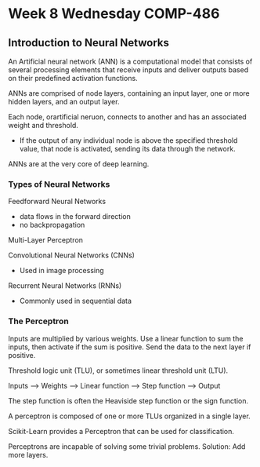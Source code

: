 # Week 8 Wednesday COMP-486
## Introduction to Neural Networks
An Artificial neural network (ANN) is a computational model that consists of several processing elements that receive inputs and deliver outputs based on their predefined activation functions.

ANNs are comprised of node layers, containing an input layer, one or more hidden layers, and an output layer.

Each node, orartificial neruon, connects to another and has an associated weight and threshold.
- If the output of any individual node is above the specified threshold value, that node is activated, sending its data through the network.

ANNs are at the very core of deep learning.

### Types of Neural Networks
Feedforward Neural Networks
- data flows in the forward direction
- no backpropagation

Multi-Layer Perceptron

Convolutional Neural Networks (CNNs)
- Used in image processing

Recurrent Neural Networks (RNNs)
- Commonly used in sequential data

### The Perceptron
Inputs are multiplied by various weights.
Use a linear function to sum the inputs, then activate if the sum is positive.
Send the data to the next layer if positive.

Threshold logic unit (TLU), or sometimes linear threshold unit (LTU).

Inputs --> Weights --> Linear function --> Step function --> Output

The step function is often the Heaviside step function or the sign function.

A perceptron is composed of one or more TLUs organized in a single layer.

Scikit-Learn provides a Perceptron that can be used for classification.

Perceptrons are incapable of solving some trivial problems.
Solution: Add more layers.
